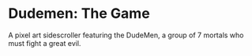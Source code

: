 # Dudemen: The Game
 A pixel art sidescroller featuring the DudeMen, a group of 7 mortals who must fight a great evil.
